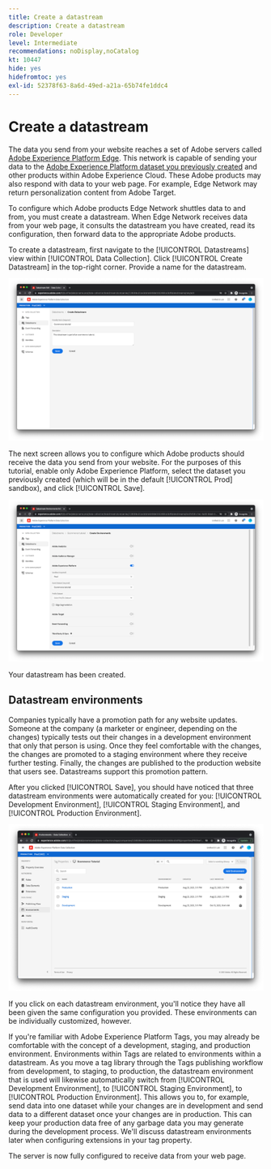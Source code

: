 ```yaml
---
title: Create a datastream
description: Create a datastream
role: Developer
level: Intermediate
recommendations: noDisplay,noCatalog
kt: 10447
hide: yes
hidefromtoc: yes
exl-id: 52378f63-8a6d-49ed-a21a-65b74fe1ddc4
---
```

# Create a datastream

The data you send from your website reaches a set of Adobe servers called [Adobe Experience Platform Edge](https://business.adobe.com/products/experience-platform/experience-platform-edge-network.html). This network is capable of sending your data to the [Adobe Experience Platform dataset you previously created](create-a-schema.md) and other products within Adobe Experience Cloud. These Adobe products may also respond with data to your web page. For example, Edge Network may return personalization content from Adobe Target.

To configure which Adobe products Edge Network shuttles data to and from, you must create a datastream. When Edge Network receives data from your web page, it consults the datastream you have created, read its configuration, then forward data to the appropriate Adobe products.

To create a datastream, first navigate to the [!UICONTROL Datastreams] view within [!UICONTROL Data Collection]. Click [!UICONTROL Create Datastream] in the top-right corner. Provide a name for the datastream.

![Datastream name and description](../../../assets/implementation-strategy/datastream-name-description.png)

The next screen allows you to configure which Adobe products should receive the data you send from your website. For the purposes of this tutorial, enable only Adobe Experience Platform, select the dataset you previously created (which will be in the default [!UICONTROL Prod] sandbox), and click [!UICONTROL Save].

![Datastream product configuration](../../../assets/implementation-strategy/datastream-product-configuration.png)

Your datastream has been created.

## Datastream environments

Companies typically have a promotion path for any website updates. Someone at the company (a marketer or engineer, depending on the changes) typically tests out their changes in a development environment that only that person is using. Once they feel comfortable with the changes, the changes are promoted to a staging environment where they receive further testing. Finally, the changes are published to the production website that users see. Datastreams support this promotion pattern.

After you clicked [!UICONTROL Save], you should have noticed that three datastream environments were automatically created for you: [!UICONTROL Development Environment], [!UICONTROL Staging Environment], and [!UICONTROL Production Environment].

![Datastream environments](../../../assets/implementation-strategy/datastream-environments.png)

If you click on each datastream environment, you'll notice they have all been given the same configuration you provided. These environments can be individually customized, however.

If you're familiar with Adobe Experience Platform Tags, you may already be comfortable with the concept of a development, staging, and production environment. Environments within Tags are related to environments within a datastream. As you move a tag library through the Tags publishing workflow from development, to staging, to production, the datastream environment that is used will likewise automatically switch from [!UICONTROL Development Environment], to [!UICONTROL Staging Environment], to [!UICONTROL Production Environment]. This allows you to, for example, send data into one dataset while your changes are in development and send data to a different dataset once your changes are in production. This can keep your production data free of any garbage data you may generate during the development process. We'll discuss datastream environments later when configuring extensions in your tag property. 

The server is now fully configured to receive data from your web page.

